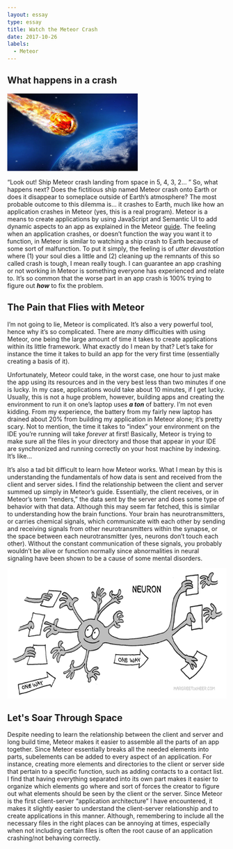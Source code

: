 ```yaml
---
layout: essay
type: essay
title: Watch the Meteor Crash
date: 2017-10-26
labels:
  - Meteor
---
```


## What happens in a crash 

<img class="ui medium left floated rounded image" width="300" src="../images/meteorhitearth.jpg">

“Look out! Ship Meteor crash landing from space in 5, 4, 3, 2… ” So, what happens next? Does the fictitious ship named Meteor crash onto Earth or does it disappear to someplace outside of Earth’s atmosphere? The most probable outcome to this dilemma is... it crashes to Earth, much like how an application crashes in Meteor (yes, this is a real program). Meteor is a means to create applications by using JavaScript and Semantic UI to add dynamic aspects to an app as explained in the Meteor [guide](https://guide.meteor.com/). The feeling when an application crashes, or doesn’t function the way you want it to function, in Meteor is similar to watching a ship crash to Earth because of some sort of malfunction. To put it simply, the feeling is of *utter devastation* where (1) your soul dies a little and (2) cleaning up the remnants of this so called crash is tough, I mean really tough. I can guarantee an app crashing or not working in Meteor is something everyone has experienced and relate to. It’s so common that the worse part in an app crash is 100% trying to figure out **_how_** to fix the problem.

## The Pain that Flies with Meteor

I’m not going to lie, Meteor is complicated. It’s also a very powerful tool, hence why it’s so complicated. There are *many* difficulties with using Meteor, one being the large amount of time it takes to create applications within its little framework. What exactly do I mean by that? Let’s take for instance the time it takes to build an app for the very first time (essentially creating a basis of it). 

Unfortunately, Meteor could take, in the worst case, one hour to just make the app using its resources and in the very best less than two minutes if one is lucky. In my case, applications would take about 10 minutes, if I get lucky. Usually, this is not a huge problem, however, building apps and creating the environment to run it on one’s laptop uses **_a ton_** of battery. I’m not even kidding. From my experience, the battery from my fairly new laptop has drained about 20% from building my application in Meteor alone; it’s pretty scary. Not to mention, the time it takes to “index” your environment on the IDE you’re running will take *_forever_* at first! Basically, Meteor is trying to make sure all the files in your directory and those that appear in your IDE are synchronized and running correctly on your host machine by indexing. It’s like...   

It’s also a tad bit difficult to learn how Meteor works. What I mean by this is understanding the fundamentals of how data is sent and received from the client and server sides. I find the relationship between the client and server summed up simply in Meteor’s guide. Essentially, the client receives, or in Meteor’s term “renders,” the data sent by the server and does some type of behavior with that data. Although this may seem far fetched, this is similar to understanding how the brain functions. Your brain has neurotransmitters, or carries chemical signals, which communicate with each other by sending and receiving signals from other neurotransmitters within the synapse, or the space between each neurotransmitter (yes, neurons don’t touch each other). Without the constant communication of these signals, you probably wouldn’t be alive or function normally since abnormalities in neural signaling have been shown to be a cause of some mental disorders.     

<img class="ui centered medium rounded image" height="300" src="../images/neuroncommunication.gif">

## Let's Soar Through Space

Despite needing to learn the relationship between the client and server and long build time, Meteor makes it easier to assemble all the parts of an app together. Since Meteor essentially breaks all the needed elements into parts, subelements can be added to every aspect of an application. For instance, creating more elements and directories to the client or server side that pertain to a specific function, such as adding contacts to a contact list. I find that having everything separated into its own part makes it easier to organize which elements go where and sort of forces the creator to figure out what elements should be seen by the client or the server. Since Meteor is the first client-server “application architecture” I have encountered, it makes it slightly easier to understand the client-server relationship and to create applications in this manner. Although, remembering to include all the necessary files in the right places can be annoying at times, especially when not including certain files is often the root cause of an application crashing/not behaving correctly.